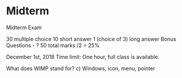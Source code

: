 # Midterm
Midterm Exam 

30 multiple choice
10 short answer
1 (choice of 3) long answer
Bonus Questions - ?
50 total marks /2 = 25% 


December 1st, 2018
Time limit: One hour, full class is available.

What does WIMP stand for?
c) Windows, icon, menu, pointer 
